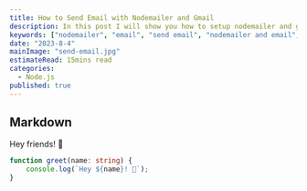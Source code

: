 ```yaml
---
title: How to Send Email with Nodemailer and Gmail
description: In this post I will show you how to setup nodemailer and gmail to send email and templating with Ejs.
keywords: ["nodemailer", "email", "send email", "nodemailer and email", "send email with nodejs"]
date: "2023-8-4"
mainImage: "send-email.jpg"
estimateRead: 15mins read
categories:
  - Node.js
published: true
---
```


## Markdown

Hey friends! 👋

```ts
function greet(name: string) {
	console.log(`Hey ${name}! 👋`);
}
```
